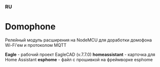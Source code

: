 ### RU

# Domophone
Релейный модуль расширения на NodeMCU для доработки домофона Wi-Fi'ем и протоколом MQTT

**Eagle** - рабочий проект EagleCAD (v.7.7.0)
**homeassistant** - карточка для Home Assistant
**esphome** - файл с прошивкой на фреймворке esphome
